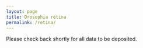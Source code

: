 ```yaml
---
layout: page
title: Drosophia retina
permalink: /retina/
---
```


Please check back shortly for all data to be deposited.
